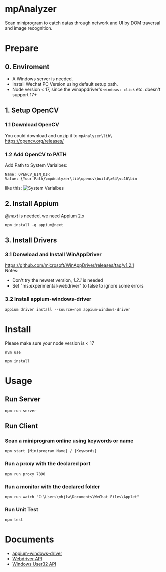 # mpAnalyzer
Scan miniprogram to catch datas through network and UI by DOM traversal and image recognition.
# Prepare
## 0. Enviroment
- A Windows server is needed.
- Install Wechat PC Version using default setup path.
- Node version < 17, since the winappdriver's `windows: click` etc. doesn't support 17+
## 1. Setup OpenCV
### 1.1 Download OpenCV
You could download and unzip it to `mpAnalyzer\lib\`  
https://opencv.org/releases/
### 1.2 Add OpenCV to PATH
Add Path to System Varialbes:
```shell
Name: OPENCV_BIN_DIR
Value: {Your Path}\mpAnalyzer\lib\opencv\build\x64\vc16\bin
```
like this:
![System Varialbes](https://s2.loli.net/2023/03/18/GocNPpKHSrs5wMu.png)

## 2. Install Appium
*@next* is needed, we need Appium 2.x
```shell
npm install -g appium@next
```
## 3. Install Drivers
### 3.1 Donwload and Install WinAppDriver
https://github.com/microsoft/WinAppDriver/releases/tag/v1.2.1  
Notes:
- Don't try the newset version, *1.2.1* is needed 
- Set "ms:experimental-webdriver" to false to ignore some errors  
### 3.2 Install appium-windows-driver
```shell
appium driver install --source=npm appium-windows-driver
```

# Install
Please make sure your node version is < 17  
```
nvm use
```
```shell
npm install
```

# Usage
## Run Server
```shell
npm run server
```
## Run Client
### Scan a miniprogram online using keywords or name
```shell
npm start {Miniprogram Name} / {Keywords}
```
### Run a proxy with the declared port
```shell
npm run proxy 7890
```
### Run a monitor with the declared folder
```shell
npm run watch "C:\Users\mhjlw\Documents\WeChat Files\Applet"
```
### Run Unit Test
```shell
npm test
```
# Documents  
- [appium-windows-driver](https://github.com/appium/appium-windows-driver)   
- [Webdriver API](https://webdriver.io/docs/api)  
- [Windows User32 API](https://github.com/waitingsong/node-win32-api/blob/main/packages/win32-api/src/lib/user32/api.ts)

<!-- # Block
1. DOM 遍历 主优先级  
2. 识别率  
1.1 媒体 + 政府  
1.2 | 特殊符号 中英文混合，极容易符号不正确  
3. 句柄 
2.1 搜索的当时查询句柄  
- 实现的时候，可以实现数次查询  
2.2 使用其它方式
C:\Users\mhjlw\AppData\Roaming\Tencent\WeChat\XPlugin\Plugins\RadiumWMPF
C:\Users\mhjlw\Documents\WeChat Files\

https://res.servicewechat.com/weapp/release_encrypt/67_j8haCXeJ4m2g4oy-vxYDuSo3CVRGfO9l8vgofit3LtIzBchSaRbjtxY0BSiWgjKSklf3_fapJcni7y3n.zstd?rand=431658695&pass_key=F_59qnc8L8Ooba3VBe3FtRRSVK3wJY0w1cwfiUmMhYYyKV10gQH0MV8KLbxbLjBDg-FIdQNCQf_Nwk-A0GG4fkZwOAf5ay3PiMFhE8xKN5FLvT-Qg6BioehWUqth3qcbWgc5bGtJChllzPnqFB46hZlKUowqyyfHn2i7pcPuxY_pDHLnfsxS0ipHhzn4UC6wHdr9r87yTb459r2ogKvuJCHOPZm6D5LPLHbf3TRwAoA~&ext_code=9FOCBxd7R4XiAgpUN_6jUe0LUn1ZCWAE7hG_ALv-tTE
-->